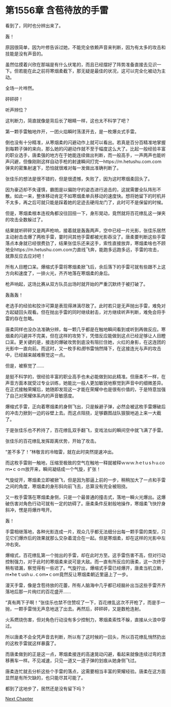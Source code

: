 # 第1556章 含苞待放的手雷

看到了，同时也分辨出来了。

轰！

原因很简单，因为叶修告诉过她，不能完全依赖声音来判断，因为有太多的攻击和技能是没有声音的。

虽然估摸着兴欣在那端是有什么伏笔的，而且已经摆好了阵势准备直接去见识一下。但若能在此之前将寒烟柔截下，那无疑是最佳的状况，这可以完全化被动为主动。

全场一片哗然。

砰砰砰！

听声辨位？

这判断力，简直就像是背后长了眼睛一样，这也太不科学了吧？

第一颗手雷触地炸开，一团火焰瞬时荡漾开去，是一枚爆炎式手雷。

倒也没有十分精准，从寒烟柔的闪避动作上就可以看出。若真是百分百精准地掌握到每颗子弹的来向，那么她的闪避动作就不至于幅度这么大了。比起一般经验丰富的职业选手，唐柔强的地方在于她能连续做出判断，而一般高手，一声两声也能听声闪避，但像刚刚这样自动手枪的射速瞬间打完一https://m.hetushu.com.com弹夹的密集射速下，恐怕就很难对每一发做出准确判断了。

张佳乐的想法是很不错的，但是很遗憾，失败了，因为这时寒烟柔回头了。

因为豪迈却不失谨慎，霸图是以偏防守的姿态进行追击的，这就需要全队阵形不散。如此一来，整体移动肯定不如寒烟柔单兵移动的速度快。想将她留下的时机并不太多，再之后可就只能是踩着她的足迹去硬闯龙门了，此时可不是保留的时候。

但是，寒烟柔根本连视角都没往回扭一下，身形晃动，竟然就将百花缭乱这一弹夹的攻击全数躲过了。

结果就听砰砰又是两声枪响，接着就是轰轰两声，空中已经一片光影，张佳乐居然主动射击击爆了两枚手雷，霎时间其他手雷都被光影吞没了。唐柔要判断这些手雷落点本身就已经很费劲了，结果张佳乐还来这手，索性直接放弃，寒烟柔啥也不顾地全https://m.hetushu.com.com力直线飞奔，能跑多远跑多远，手雷的攻击，就靠反应去应对吧！

所有人目瞪口呆。爆缩式手雷将寒烟柔掀飞后，余后落下的手雷可就有些跟不上这方向和速度了，一排火光，齐齐地落在寒烟柔的身后。

枪声响起，这场比赛从双方队员出场时就开始的严重沉默终于被打破了。

轰轰轰！

老选手的经验和狡诈可算是表现得淋漓尽致了。此时若只是无声抛出手雷，难免对方起疑回头观看。但在抛出手雷的同时继续射击，对方继续听声判断，难免会将手雷的存在忽略。

唐柔同样也没办法准确分辨，每一颗几乎都是在触地瞬间看到或听到再做反应。寒烟柔的闪避并不完美，但在这样的攻势下，凭借反应能做到这点已经足够让人目瞪口呆。更关键的是，接连的爆破攻势到底没有阻拦住她，火红的身影，在这连团的光影中一直向前。而这时，又一枚手和*图*书雷悄然降下，在这接连光与声的攻击中，已经越来越难察觉这一点。

但是，被察觉了……

是挺不科学的，很经验丰富的职业高手也未必能做到如此精准。但唐柔不一样，在声音方面本就受过专业训练，她能比一般人更加敏锐地察觉到声音中的细微差异。在正式接触荣耀后，她随即发现这一才能在荣耀中也是很有价值的，于是特意加强了自己对荣耀体系内的声音敏感度。

爆缩式手雷，正向着寒烟柔的身侧飞出，只是躲避子弹，必然会被这枚手雷爆破后的冲击力掀到一边的谷壁上去。而这点阻挠，足够霸图战队狠狠地追上来一大截了。

于是张佳乐也不矜持了，百花缭乱双手翻飞，变戏法似的瞬间空中就飞满了手雷。

张佳乐的百花缭乱发挥距离优势，开始了攻击。

“差不多了！”林敬言的冷暗雷，就在此时突然提速冲出。

而这枚手雷刚一触地，压缩至极致的空气在触地一释就被释ｗｗｗ.hｅtｕsｈu.coｍ•ｃｏm放开来，瞬间凝结成一个气旋，扩张！

气旋绽开，寒烟柔立即被掀飞，但是因为那逼上前的一步，稍稍加大了一点和手雷之间的角度，寒烟柔的身形斜向前飞去，总算没有完全被阻挠。

又一枚手雷落在寒烟柔身侧，只是一个最普通的撞击式，落地一瞬火光爆出。这爆破伤害对角色行动可就有一定的妨碍了。唐柔条件反射般地操作，寒烟柔飞快拧身斜冲，愣是将爆炸甩开。

轰！

手雷相继落地，各种光影连成一片，观众几乎都无法细分出每一颗手雷的类型，只见它们爆炸后的效果就那么交杂着混合在一起。但是寒烟柔，却在这样的光影中左冲右突。

爆缩式，百花缭乱第一个抛出的手雷，却在此时方至。这手雷伤害不高，但对行动控制强力，对于此时的寒烟柔来说可是大敌。而一直有所反应的唐柔，这一次终于稍有错漏，察觉得有一些迟了。气旋拧出，爆缩式手雷已经爆开，唐柔当机立断，m•heｔushｕ.ｃom•ｃom竟然反让寒烟柔朝近里逼上了一步。

漫天手雷，像是含苞待放的花蕾，所有人脑海中几乎都已经脑补出当这些手雷齐齐落地后那一片绚烂的百花盛开……

“真有两下子啊！”张佳乐也禁不住赞叹了一下，百花缭乱这次不开枪了，而是手一抛，一颗手雷悄无声息地送了出去。再然后，砰砰砰，又是数枪连射。

火系燃烧伤害，但对角色行动没有多少控制力，寒烟柔索性不躲，直接从火浪中穿过。

所以唐柔不会全凭声音去判断，所以有了这时候的一回头，所以百花缭乱悄然扔出的这枚手雷就这样暴露了。

而唐柔做到的正是这一点，寒烟柔接连的高速晃动闪避，看起来就像连续过弯的漂移赛车一样。不见减速，只见一道又一道子弹的划痕从她身侧飞过。

唐柔连忙就去分析这些个手雷的落点，这需要相当丰富的荣耀经验。唐柔在这方面显然是有所欠缺的，也只能尽其可能了。

都到了这地步了，居然还是没有留下吗？



[Next Chapter](%E7%AC%AC1557%E7%AB%A0%20%E4%BF%9D%E6%8A%A4%E5%A5%BD%E8%87%AA%E5%B7%B1.md)